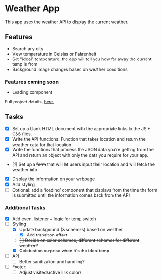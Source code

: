 # Weather App

This app uses the weather API to display the current weather.

## Features

- Search any city
- View temperature in Celsius or Fahrenheit
- Set "ideal" temperature, the app will tell you how far away the current temp is from
- Background image changes based on weather conditions

### Features coming soon

- Loading component

Full project details, [here.](https://www.theodinproject.com/lessons/node-path-javascript-weather-app)

## Tasks

- [x] Set up a blank HTML document with the appropriate links to the JS + CSS files.
- [x] Write the API functions: Function that takes location and return the weather data for that location
- [x] Write the functions that process the JSON data you’re getting from the API and return an object with only the data you require for your app.
- [?] Set up a ~~form~~ that will let users input their location and will fetch the weather info
- [x] Display the information on your webpage
- [x] Add styling
- [ ] Optional: add a ‘loading’ component that displays from the time the form is submitted until the information comes back from the API.

### Additional Tasks

- [x] Add event listener + logic for temp switch
- [ ] Styling
  - [x] Update background (& schemes) based on weather
    - [x] Add transition effect
  - ~~[ ] Decide on color schemes, different schemes for different weather?~~
  - [x] Celebration surprise when it's the ideal temp
- [ ] API
  - [ ] Better sanitization and handling?
- [ ] Footer:
  - [ ] Adjust visited/active link colors
